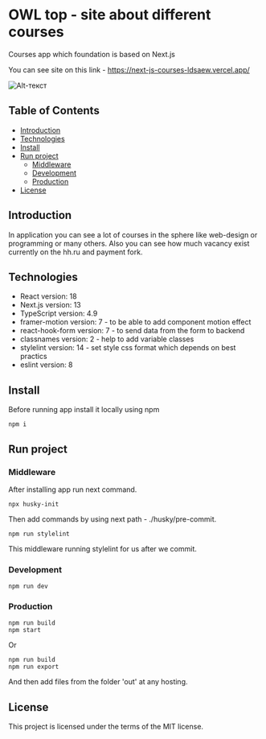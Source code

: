 # OWL top - site about different courses

Courses app which foundation is based on Next.js

You can see site on this link - https://next-js-courses-ldsaew.vercel.app/

![Alt-текст](./example.png)


## Table of Contents

+ [Introduction](#Introduction)
+ [Technologies](#Technologies)
+ [Install](#Install)
+ [Run project](#Run-project)
  + [Middleware](#Middleware)
  + [Development](#Development)
  + [Production](#Production)
+ [License](#License) 


## Introduction

In application you can see a lot of courses in the sphere like web-design or programming or many others. Also you can see how much vacancy exist currently on the hh.ru and payment fork.


## Technologies 

+ React version: 18
+ Next.js version: 13
+ TypeScript version: 4.9
+ framer-motion version: 7 - to be able to add component motion effect
+ react-hook-form version: 7 - to send data from the form to backend
+ classnames version: 2 - help to add variable classes
+ stylelint version: 14 - set style css format which depends on best practics
+ eslint version: 8


## Install

Before running app install it locally using npm

```
npm i 
```


## Run project


### Middleware

 After installing app run next command.
 
```
npx husky-init
```

Then add commands by using next path - ./husky/pre-commit.

```
npm run stylelint
```
This middleware running stylelint for us after we commit.


### Development 

```
npm run dev
```


### Production 

```
npm run build
npm start
```

Or

```
npm run build
npm run export
```

And then add files from the folder 'out' at any hosting.


## License

This project is licensed under the terms of the MIT license.
